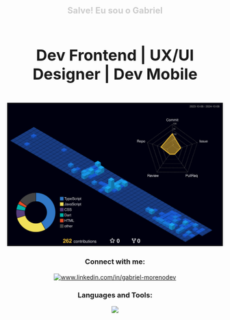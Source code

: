 <div align="center">
    <h2 style="font-size: 20px; font-weight: bold; color: #cccccc;">Salve! Eu sou o Gabriel</h2>
    <h1 style="font-size: 36px; font-weight: bold; padding: 20px 0;">Dev Frontend | UX/UI Designer | Dev Mobile</h1>
    
  
</div>   

![](./profile-3d-contrib/profile-night-view.svg)
<h3 align="center">Connect with me:</h3>
<p align="center">
  <a href="https://www.linkedin.com/in/gabriel-morenodev/" target="_blank">
    <img align="center" src="https://raw.githubusercontent.com/rahuldkjain/github-profile-readme-generator/master/src/images/icons/Social/linked-in-alt.svg" alt="www.linkedin.com/in/gabriel-morenodev" height="30" width="40" />
  </a>
</p>

<h3 align="center">Languages and Tools:</h3>


<p align="center">
  <a href="https://skillicons.dev">
    <img src="https://skillicons.dev/icons?i=html,css,js,git,github,tailwind,sass,react,nodejs,wordpress,bootstrap,xd,figma,ps,vscode,postman,mongodb,flutter,dart,firebase,java" />

  </a>
</p>





<div align="center">



 

 

</div>

</div>

